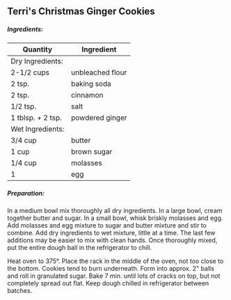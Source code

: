 
## Terri's Christmas Ginger Cookies

##### Ingredients:

|Quantity            |    Ingredient|
|------------------- | -------------------------------------|
|Dry Ingredients:    ||
|2-1/2 cups          | unbleached flour|
|2 tsp.              | baking soda|
|2 tsp.              | cinnamon|
|1/2 tsp.            | salt|
|1 tblsp. + 2 tsp.   | powdered ginger|
|Wet Ingredients:    ||
|3/4 cup             | butter|
|1 cup               | brown sugar|
|1/4 cup             | molasses|
|1                   | egg|

##### Preparation:
In a medium bowl mix thoroughly all dry ingredients.  In a large bowl, cream together butter and sugar.
In a small bowl, whisk briskly molasses and egg.  Add molasses and egg mixture to sugar and butter
mixture and stir to combine.  Add dry ingredients to wet mixture, little at a time. The last few additions
may be easier to mix with clean hands.  Once thoroughly mixed, put the entire dough ball in the refrigerator
to chill.

Heat oven to 375&deg;.  Place the rack in the middle of the oven, not too close to the bottom. Cookies
tend to burn underneath.  Form into approx. 2" balls and roll in granulated sugar.  Bake 7 min. until
lots of cracks on top, but not completely spread out flat.  Keep dough chilled in refrigerator between batches.

